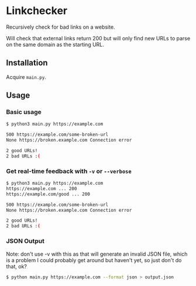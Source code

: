 # Linkchecker

Recursively check for bad links on a website.

Will check that external links return 200 but will only find new URLs to parse on the same domain as the starting URL.

## Installation

Acquire `main.py`.

## Usage

### Basic usage

```bash
$ python3 main.py https://example.com

500 https://example.com/some-broken-url
None https://broken.example.com Connection error

2 good URLs!
2 bad URLs :(
```

### Get real-time feedback with `-v` or `--verbose`

```bash
$ python3 main.py https://example.com
https://example.com ... 200
https://example.com/good ... 200

500 https://example.com/some-broken-url
None https://broken.example.com Connection error

2 good URLs!
2 bad URLs :(
```

### JSON Output

Note: don't use -v with this as that will generate an invalid JSON file, which is a problem I could probably get around but haven't yet, so just don't do that, ok?

```bash
$ python main.py https://example.com --format json > output.json
```
